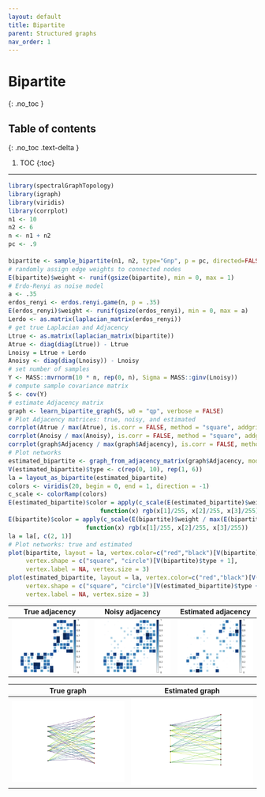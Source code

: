```yaml
---
layout: default
title: Bipartite
parent: Structured graphs
nav_order: 1
---
```


# Bipartite
{: .no_toc }

## Table of contents
{: .no_toc .text-delta }

1. TOC
{:toc}

---

``` r
library(spectralGraphTopology)
library(igraph)
library(viridis)
library(corrplot)
n1 <- 10
n2 <- 6
n <- n1 + n2
pc <- .9

bipartite <- sample_bipartite(n1, n2, type="Gnp", p = pc, directed=FALSE)
# randomly assign edge weights to connected nodes
E(bipartite)$weight <- runif(gsize(bipartite), min = 0, max = 1)
# Erdo-Renyi as noise model
a <- .35
erdos_renyi <- erdos.renyi.game(n, p = .35)
E(erdos_renyi)$weight <- runif(gsize(erdos_renyi), min = 0, max = a)
Lerdo <- as.matrix(laplacian_matrix(erdos_renyi))
# get true Laplacian and Adjacency
Ltrue <- as.matrix(laplacian_matrix(bipartite))
Atrue <- diag(diag(Ltrue)) - Ltrue
Lnoisy = Ltrue + Lerdo
Anoisy <- diag(diag(Lnoisy)) - Lnoisy
# set number of samples
Y <- MASS::mvrnorm(10 * n, rep(0, n), Sigma = MASS::ginv(Lnoisy))
# compute sample covariance matrix
S <- cov(Y)
# estimate Adjacency matrix
graph <- learn_bipartite_graph(S, w0 = "qp", verbose = FALSE)
# Plot Adjacency matrices: true, noisy, and estimated
corrplot(Atrue / max(Atrue), is.corr = FALSE, method = "square", addgrid.col = NA, tl.pos = "n", cl.cex = 1.25)
corrplot(Anoisy / max(Anoisy), is.corr = FALSE, method = "square", addgrid.col = NA, tl.pos = "n", cl.cex = 1.25)
corrplot(graph$Adjacency / max(graph$Adjacency), is.corr = FALSE, method = "square", addgrid.col = NA, tl.pos = "n", cl.cex = 1.25)
# Plot networks
estimated_bipartite <- graph_from_adjacency_matrix(graph$Adjacency, mode = "undirected", weighted = TRUE)
V(estimated_bipartite)$type <- c(rep(0, 10), rep(1, 6))
la = layout_as_bipartite(estimated_bipartite)
colors <- viridis(20, begin = 0, end = 1, direction = -1)
c_scale <- colorRamp(colors)
E(estimated_bipartite)$color = apply(c_scale(E(estimated_bipartite)$weight / max(E(estimated_bipartite)$weight)), 1,
                          function(x) rgb(x[1]/255, x[2]/255, x[3]/255))
E(bipartite)$color = apply(c_scale(E(bipartite)$weight / max(E(bipartite)$weight)), 1,
                      function(x) rgb(x[1]/255, x[2]/255, x[3]/255))
la = la[, c(2, 1)]
# Plot networks: true and estimated
plot(bipartite, layout = la, vertex.color=c("red","black")[V(bipartite)$type + 1],
     vertex.shape = c("square", "circle")[V(bipartite)$type + 1],
     vertex.label = NA, vertex.size = 3)
plot(estimated_bipartite, layout = la, vertex.color=c("red","black")[V(estimated_bipartite)$type + 1],
     vertex.shape = c("square", "circle")[V(estimated_bipartite)$type + 1],
     vertex.label = NA, vertex.size = 3)
```

True adjacency             |  Noisy adjacency          |  Estimated adjacency
:-------------------------:|:-------------------------:|:------------------------:
![](bipartite_files/figure-markdown_github/unnamed-chunk-1-1.png) | ![](bipartite_files/figure-markdown_github/unnamed-chunk-1-2.png) | ![](bipartite_files/figure-markdown_github/unnamed-chunk-1-3.png)

True graph                 |  Estimated graph
:-------------------------:|:-------------------------:
![](bipartite_files/figure-markdown_github/unnamed-chunk-1-4.png) | ![](bipartite_files/figure-markdown_github/unnamed-chunk-1-5.png)

